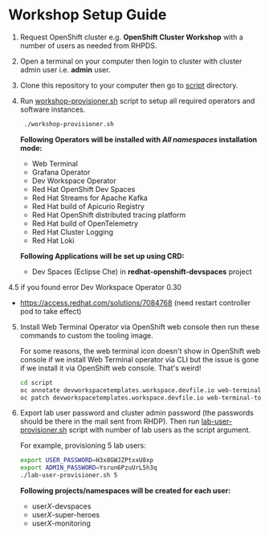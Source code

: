 # Workshop Setup Guide

1. Request OpenShift cluster e.g. **OpenShift Cluster Workshop** with a number of users as needed from RHPDS.

2. Open a terminal on your computer then login to cluster with cluster admin user i.e. **admin** user.

3. Clone this repository to your computer then go to [script](script/) directory.

4. Run [workshop-provisioner.sh](script/workshop-provisioner.sh) script to setup all required operators and software instances.

   ```sh
    ./workshop-provisioner.sh
   ```

   **Following Operators will be installed with *All namespaces* installation mode:**

   * Web Terminal
   * Grafana Operator
   * Dev Workspace Operator 
   * Red Hat OpenShift Dev Spaces
   * Red Hat Streams for Apache Kafka
   * Red Hat build of Apicurio Registry
   * Red Hat OpenShift distributed tracing platform
   * Red Hat build of OpenTelemetry
   * Red Hat Cluster Logging
   * Red Hat Loki

   **Following Applications will be set up using CRD:**

   * Dev Spaces (Eclipse Che) in **redhat-openshift-devspaces** project

4.5 if you found error Dev Workspace Operator 0.30  

  * https://access.redhat.com/solutions/7084768 (need restart controller pod to take effect)

5. Install Web Terminal Operator via OpenShift web console then run these commands to custom the tooling image.

   For some reasons, the web terminal icon doesn't show in OpenShift web console if we install Web Terminal operator via CLI but the issue is gone if we install it via OpenShift web console. That's weird!

   ```sh
   cd script
   oc annotate devworkspacetemplates.workspace.devfile.io web-terminal-tooling 'web-terminal.redhat.com/unmanaged-state=true' -n openshift-operators
   oc patch devworkspacetemplates.workspace.devfile.io web-terminal-tooling --type=merge --patch-file=../manifest/web-terminal-tooling.json -n openshift-operators
   ```

6. Export lab user password and cluster admin password (the passwords should be there in the mail sent from RHDP). Then run [lab-user-provisioner.sh](script/lab-user-provisioner.sh) script with number of lab users as the script argument.

   For example, provisioning 5 lab users:

   ```sh
   export USER_PASSWORD=H3x8GWJZPtxxU8xp
   export ADMIN_PASSWORD=Ysrun6PzuUrL5h3q
   ./lab-user-provisioner.sh 5
   ```

   **Following projects/namespaces will be created for each user:**
   * user*X*-devspaces
   * user*X*-super-heroes
   * user*X*-monitoring
